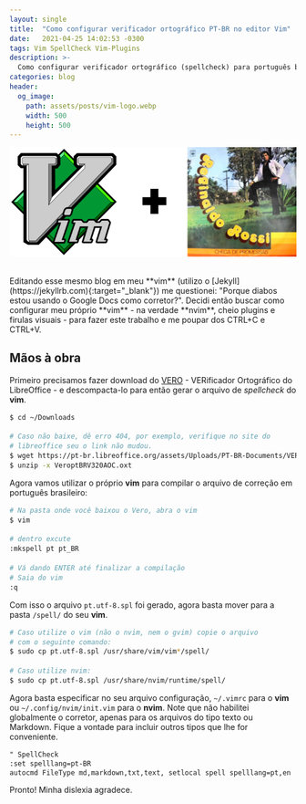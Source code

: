 ```yaml
---
layout: single
title:  "Como configurar verificador ortográfico PT-BR no editor Vim"
date:   2021-04-25 14:02:53 -0300
tags: Vim SpellCheck Vim-Plugins
description: >-
  Como configurar verificador ortográfico (spellcheck) para português brasileiro no seu vim .
categories: blog
header:
  og_image:
    path: assets/posts/vim-logo.webp
    width: 500
    height: 500
---
```


![vim](/assets/posts/vim-br.webp)


<br/>
Editando esse mesmo blog em meu **vim** (utilizo o [Jekyll](https://jekyllrb.com){:target="_blank"})
me questionei: "Porque diabos estou usando o Google Docs como corretor?". Decidi então buscar como
configurar meu próprio **vim** - na verdade **nvim**, cheio plugins e firulas visuais - para fazer
este trabalho e me poupar dos CTRL+C e CTRL+V.
<!-- excerpt-separator -->


## Mãos à obra

Primeiro precisamos fazer download do [VERO](https://pt-br.libreoffice.org/projetos/vero/) -
VERificador Ortográfico do LibreOffice - e descompacta-lo para então gerar o arquivo de *spellcheck*
do **vim**.

```bash
$ cd ~/Downloads

# Caso não baixe, dê erro 404, por exemplo, verifique no site do
# libreoffice seu o link não mudou.
$ wget https://pt-br.libreoffice.org/assets/Uploads/PT-BR-Documents/VERO/VeroptBRV320AOC.oxt
$ unzip -x VeroptBRV320AOC.oxt
```

Agora vamos utilizar o próprio **vim** para compilar o arquivo de correção em português brasileiro:

```bash
# Na pasta onde você baixou o Vero, abra o vim
$ vim

# dentro excute
:mkspell pt pt_BR

# Vá dando ENTER até finalizar a compilação
# Saia do vim
:q
```

Com isso o arquivo ```pt.utf-8.spl``` foi gerado, agora basta mover para a pasta ```/spell/``` do
seu **vim**.

```bash
# Caso utilize o vim (não o nvim, nem o gvim) copie o arquivo
# com o seguinte comando:
$ sudo cp pt.utf-8.spl /usr/share/vim/vim*/spell/

# Caso utilize nvim:
$ sudo cp pt.utf-8.spl /usr/share/nvim/runtime/spell/
```

Agora basta especificar no seu arquivo configuração, ```~/.vimrc``` para o **vim** ou 
```~/.config/nvim/init.vim``` para o **nvim**. Note que não habilitei globalmente o corretor,
apenas para os arquivos do tipo texto ou Markdown. Fique a vontade para incluir outros tipos que
lhe for conveniente.

```vim
" SpellCheck
:set spelllang=pt-BR
autocmd FileType md,markdown,txt,text, setlocal spell spelllang=pt,en
```

Pronto! Minha dislexia agradece.
